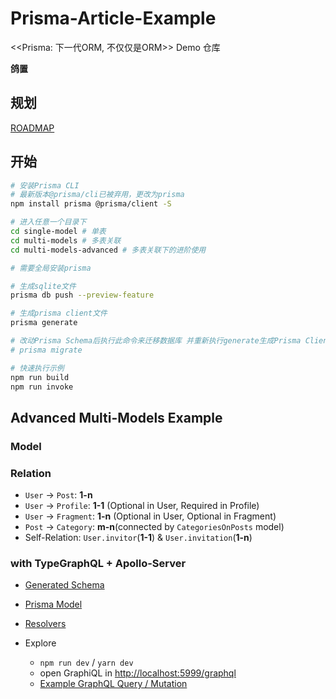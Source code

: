 # Prisma-Article-Example

&lt;&lt;Prisma: 下一代ORM, 不仅仅是ORM>> Demo 仓库

**鸽置**

## 规划

[ROADMAP](./ROADMAP.md)

## 开始

```bash
# 安装Prisma CLI
# 最新版本@prisma/cli已被弃用，更改为prisma
npm install prisma @prisma/client -S

# 进入任意一个目录下
cd single-model # 单表
cd multi-models # 多表关联
cd multi-models-advanced # 多表关联下的进阶使用

# 需要全局安装prisma

# 生成sqlite文件
prisma db push --preview-feature

# 生成prisma client文件
prisma generate

# 改动Prisma Schema后执行此命令来迁移数据库 并重新执行generate生成Prisma Client
# prisma migrate

# 快速执行示例
npm run build
npm run invoke
```

## Advanced Multi-Models Example

### Model

### Relation

- `User` -> `Post`: **1-n**
- `User` -> `Profile`: **1-1** (Optional in User, Required in Profile)
- `User` -> `Fragment`: **1-n** (Optional in User, Optional in Fragment)
- `Post` -> `Category`: **m-n**(connected by `CategoriesOnPosts` model)
- Self-Relation: `User.invitor`(**1-1**) & `User.invitation`(**1-n**)

### with TypeGraphQL + Apollo-Server

- [Generated Schema](src/typegraphql-apollo-server/graphql/shema.graphql)
- [Prisma Model](src/typegraphql-apollo-server/prisma/schema.prisma)
- [Resolvers](src/typegraphql-apollo-server/resolvers/)

- Explore
  - `npm run dev` / `yarn dev`
  - open GraphiQL in [http://localhost:5999/graphql](http://localhost:5999/graphql)
  - [Example GraphQL Query / Mutation](src/typegraphql-apollo-server/graphql/)